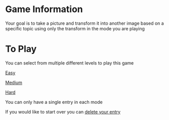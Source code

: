 # Game Information
Your goal is to take a picture and transform it into another image based on a specific topic using only the transform in the mode you are playing

# To Play
You can select from multiple different levels to play this game

[Easy](https://github.com/MatissesProjects/GenerateImage/issues/new?title=Transform%20Dont%20modify%20the%20title%20just%20use%20the%20form&template=easy.yml)

[Medium](https://github.com/MatissesProjects/GenerateImage/issues/new?title=Transform%20Dont%20modify%20the%20title%20just%20use%20the%20form&template=medium.yml)

[Hard](https://github.com/MatissesProjects/GenerateImage/issues/new?title=Transform%20Dont%20modify%20the%20title%20just%20use%20the%20form&template=hard.yml)

You can only have a single entry in each mode

If you would like to start over you can [delete your entry](https://github.com/MatissesProjects/GenerateImage/issues/new?assignees=&labels=&projects=&template=deleteEntry.yml)